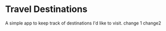 # Travel Destinations

A simple app to keep track of destinations I'd like to visit. change 1 change2